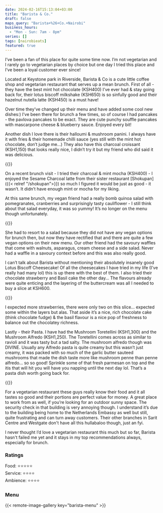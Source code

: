 ```yaml
---
date: 2024-02-16T15:13:04+03:00
title: "Barista & Co."
draft: false
maps_query: "Barista+%26+Co.+Nairobi"
business_hours:
  - "Mon - Sun: 7am - 8pm"
series: []
tags: [nairobieats]
featured: true
---
```


I’ve been a fan of this place for quite some time now. I’m not vegetarian and I rarely go to vegetarian places by choice but one day I tried this place and I’ve been a loyal customer ever since!

Located at Keystone park in Riverside, Barista & Co is a cute little coffee shop and vegetarian restaurant that serves up a mean brunch. First of all - they have the best mint hot chocolate (KSH400) I’ve ever had & stay going back for, their lotus biscoff milkshake (KSH650) is so sinfully good and their hazelnut nutella latte (KSH450) is a must have!

Over time they’ve changed up their menu and have added some cool new dishes:) I’ve been there for brunch a few times, so of course I had pancakes - the pavlova pancakes to be exact. They are cute punchy souffle pancakes with mascarpone cheese & blueberry sauce. Enjoyed every bit!

Another dish I love there is their halloumi & mushroom panini. I always have it with fries & their homemade chilli sauce (yes still with the mint hot chocolate, don’t judge me…) They also have this charcoal croissant (KSH1,150) that looks really nice, I didn’t try it but my friend who did said it was delicious.

{{<image-gallery key="barista" titles="barista05 barista09 barista08">}}

On a recent brunch visit - I tried their charcoal & mint mocha (KSH400) - I enjoyed the Sesame Charcoal latte from their sister restaurant [Shokupan]({{< relref "/shokupan">}}) so much I figured it would be just as good - it wasn’t. It didn’t have enough mint or mocha for my liking.

At this same brunch, my vegan friend had a really bomb quinoa salad with pomegranates, cranberries and surprisingly tasty cauliflower - I still think about that salad everyday, it was so yummy! It’s no longer on the menu though unfortunately.

{{<image-gallery key="barista" titles="barista01 barista02 barista03 barista04">}}

She had to resort to a salad because they did not have any vegan options for brunch then, but now they have rectified that and there are quite a few vegan options on their new menu. Our other friend had the savoury waffles that come with walnuts, asparagus, cream cheese and a side salad. Never had a waffle in a savoury context before and this was also really good.

I can’t talk about Barista without mentioning their absolutely insanely good Lotus Biscoff Cheesecake! Of all the cheesecakes I have tried in my life (I’ve really had many lol) this is up there with the best of them. I also tried their chocolate strawberry and Basil cake the other day… The flavours already were quite enticing and the layering of the buttercream was all I needed to buy a slice at KSH600.

{{<image-gallery key="barista" titles="barista10 barista06 barista14 barista15">}}

I expected more strawberries, there were only two on this slice… expected some within the layers but alas. That aside it’s a nice, rich chocolate cake (think chocolate fudge) & the basil flavour is a nice pop of freshness to balance out the chocolatey richness.

Lastly - their Pasta. I have had the Mushroom Toretellini (KSH1,300) and the Mushroom Alfredo (KSH1,250). The Toretellini comes across as similar to ravioli and it was tasty but a tad salty. The mushroom alfredo though was DIVINE. Usually any Alfredo pasta is quite creamy but this wasn’t just creamy, it was packed with so much of the garlic butter sauteed mushrooms that made the dish taste more like mushroom penne than penne alfredo… so so good! Sprinkle some of that fresh parmesan on top and the itis that will hit you will have you napping until the next day lol. That’s a pasta dish worth going back for.

{{<image-gallery key="barista" titles="barista12 barista13">}}

For a vegetarian restaurant these guys really know their food and it all tastes so good and their portions are perfect value for money. A great place to work from as well, if you’re looking for an outdoor sunny space. The security check in that building is very annoying though. I understand it’s due to the building being home to the Netherlands Embassy as well but still, quite frustrating and can turn away customers. Their other branches in Sarit Centre and Westgate don't have all this hullabaloo though, just an fyi.

I never thought I’d love a vegetarian restaurant this much but so far, Barista hasn't failed me yet and it stays in my top recommendations always, especially for brunch.

### Ratings

Food: ⭐️⭐️⭐️⭐️⭐️<br>
Service: ⭐️⭐️⭐️⭐️<br>
Ambience: ⭐️⭐️⭐️⭐️<br>

### Menu

{{< remote-image-gallery key="barista-menu" >}}
